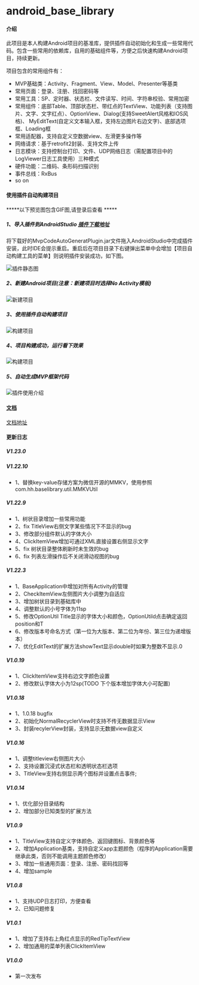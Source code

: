 # android_base_library

#### 介绍

此项目是本人构建Android项目的基准库，提供插件自动初始化和生成一些常用代码。包含一些常用的依赖库，自用的基础组件等，方便之后快速构建Android项目，持续更新。

项目包含的常用组件有：

- MVP基础类：Activity、Fragment、View、Model、Presenter等基类
- 常用页面：登录、注册、找回密码等
- 常用工具：SP、定时器、状态栏、文件读写、时间、字符串校验、常用加密
- 常用组件：底部Table、顶部状态栏、带红点的TextView、功能列表（支持图片、文字、文字红点）、OptionView、Dialog(支持SweetAlert风格和IOS风格)、
  MyEditText(自定义文本输入框，支持左边图片右边文字)、底部选项框、Loading框
- 常用适配器，支持自定义空数据view、左滑更多操作等
- 网络请求：基于retrofit2封装、支持文件上传
- 日志模块：支持控制台打印、文件、UDP网络日志（需配置项目中的LogViewer日志工具使用）三种模式
- 硬件功能：二维码、条形码扫描识别
- 事件总线：RxBus
- so on
#### 使用插件自动构建项目
*****以下预览图包含GIF图,请登录后查看 *****

##### 1、导入插件到AndroidStudio [插件下载地址](https://gitee.com/allen056/mvp_generate_plugin/raw/master/MvpCodeAutoGeneratPlugin.jar "插件地址")

 将下载好的MvpCodeAutoGeneratPlugin.jar文件拖入AndroidStudio中完成插件安装，此时IDE会提示重启。重启后在项目目录下右键弹出菜单中会增加【项目自动构建工具的菜单】则说明插件安装成功，如下图。

![插件静态图](./images/screen1.png)

##### 2、新建Android项目(注意：新建项目时选择No Activity模板)
![新建项目](./images/createProject.gif)
##### 3、使用插件自动构建项目
![构建项目](./images/buildProject.gif)
##### 4、项目构建成功，运行看下效果
![构建项目](./images/runProject.gif)
##### 5、自动生成MVP框架代码
![插件使用介绍](./images/buildMVP.gif)

#### [文档](./doc/doc.md)
[文档地址](./doc/doc.md)

#### 更新日志
##### V1.23.0


##### V1.22.10
- 1、替换key-value存储方案为微信开源的MMKV，使用参照 com.hh.baselibrary.util.MMKVUtil

##### V1.22.9
- 1、树状目录增加一些常用功能
- 2、fix TitleView右侧文字某些情况下不显示的bug
- 3、修改部分组件默认的字体大小
- 4、ClickItemView增加可通过XML直接设置右侧显示文字
- 5、fix 树状目录整体刷新时未生效的bug
- 6、fix 列表左滑操作后不关闭滑动视图的bug


##### V1.22.3
- 1、BaseApplication中增加对所有Activity的管理
- 2、CheckItemView左侧图片大小调整为自适应
- 3、增加树状目录到基础库中
- 4、调整默认的小号字体为11sp
- 5、修改OptionUtil Title显示的字体大小和颜色，OptionUtild点击确定返回position和T
- 6、修改版本号命名方式（第一位为大版本、第二位为年份、第三位为递增版本）
- 7、优化EditText的扩展方法showText显示double时如果为整数不显示.0


##### V1.0.19

- 1、ClickItemView支持右边文字颜色设置
- 2、修改默认字体大小为12sp(TODO 下个版本增加字体大小可配置)

##### V1.0.18
- 1、1.0.18 bugfix
- 2、初始化NormalRecyclerView时支持不传无数据显示View
- 3、封装recylerView封装，支持显示无数据view自定义
##### V1.0.16

- 1、调整titleview右侧图片大小
- 2、支持设置沉浸式状态栏和透明状态栏选项
- 3、TitleView支持右侧显示两个图标并设置点击事件;

##### V1.0.14

- 1、优化部分目录结构
- 2、增加部分已知类型的扩展方法

##### V1.0.9
- 1、TitleView支持自定义字体颜色、返回键图标、背景颜色等
- 2、增加Application基类，支持自定义app主题颜色（程序的Application需要继承此类，否则不能调用主题颜色修改）
- 3、增加一些通用页面：登录、注册、密码找回等
- 4、增加sample

##### V1.0.8
- 1、支持UDP日志打印，方便查看
- 2、已知问题修复

##### V1.0.1
- 1、增加了支持右上角红点显示的RedTipTextView
- 2、增加通用的菜单列表ClickItemView

##### V1.0.0

- 第一次发布